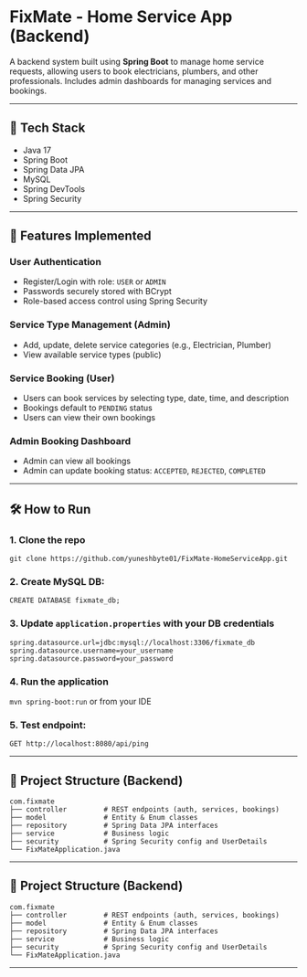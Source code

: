 # FixMate - Home Service App (Backend)

A backend system built using **Spring Boot** to manage home service requests, allowing users to book electricians, plumbers, and other professionals. Includes admin dashboards for managing services and bookings.

---

## 🚀 Tech Stack
- Java 17
- Spring Boot
- Spring Data JPA
- MySQL
- Spring DevTools
- Spring Security

---

## 🧰 Features Implemented

### User Authentication
- Register/Login with role: `USER` or `ADMIN`
- Passwords securely stored with BCrypt
- Role-based access control using Spring Security

### Service Type Management (Admin)
- Add, update, delete service categories (e.g., Electrician, Plumber)
- View available service types (public)

### Service Booking (User)
- Users can book services by selecting type, date, time, and description
- Bookings default to `PENDING` status
- Users can view their own bookings

### Admin Booking Dashboard
- Admin can view all bookings
- Admin can update booking status: `ACCEPTED`, `REJECTED`, `COMPLETED`

---

## 🛠️ How to Run

### 1. Clone the repo
`git clone https://github.com/yuneshbyte01/FixMate-HomeServiceApp.git`

### 2. Create MySQL DB:
`CREATE DATABASE fixmate_db;`

### 3. Update `application.properties` with your DB credentials
    spring.datasource.url=jdbc:mysql://localhost:3306/fixmate_db
    spring.datasource.username=your_username
    spring.datasource.password=your_password

### 4. Run the application
`mvn spring-boot:run` or from your IDE

### 5. Test endpoint:
`GET http://localhost:8080/api/ping`

---

## 📂 Project Structure (Backend)
    com.fixmate
    ├── controller         # REST endpoints (auth, services, bookings)
    ├── model              # Entity & Enum classes
    ├── repository         # Spring Data JPA interfaces
    ├── service            # Business logic
    ├── security           # Spring Security config and UserDetails
    └── FixMateApplication.java

---

## 📂 Project Structure (Backend)
    com.fixmate
    ├── controller         # REST endpoints (auth, services, bookings)
    ├── model              # Entity & Enum classes
    ├── repository         # Spring Data JPA interfaces
    ├── service            # Business logic
    ├── security           # Spring Security config and UserDetails
    └── FixMateApplication.java

---
